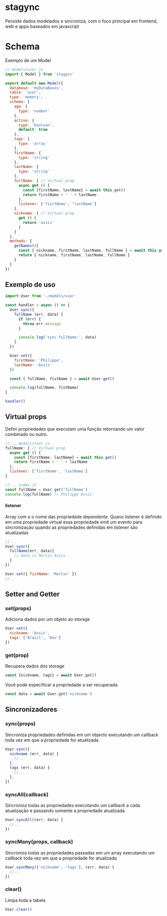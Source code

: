 # stagync
Persiste dados modelados e sincroniza, com o foco principal em frontend, web e apps baseados em javascript

# Schema
Exemplo de um Model
```javascript
// models/user.js
import { Model } from 'stagync'

export default new Model({
  database: 'myDataBases',
  table: 'user',
  type: 'memory',
  schema: {
    age: {
      type: 'number'
    },
    active: {
      type: 'boolean',
      default: true
    },
    tags: {
      type: 'array'
    },
    firstName: {
      type: 'string'
    },
    lastName: {
      type: 'string'
    },
    fullName: { // Virtual prop
      async get () {
        const {firstName, lastName} = await this.get()
        return firstName + ' ' + lastName
      },
      listener: ['fisrtName', 'lastName']
    },
    nickname: { // Virtual prop
      get () {
        return 'assis'
      }
    }
  },
  methods: {
    getNames(){
      const { nickname, firstName, lastName, fullName } = await this.get()
      return { nickname, firstName, lastName, fullName }
    }
  }
})
```

## Exemplo de uso
```javascript
import User from './models/user'

const handler = async () => {
  User.sync({
    fullName (err, data) {
      if (err) {
        throw err.message
      }

      console.log('sync fullName:', data)
    }
  })

  User.set({
    firstName: 'Philippe',
    lastName: 'Assis'
  })

  const { fullName, fistName } = await User.get()

  console.log(fullName, fistName)
}

handler()
```

## Virtual props
Defini propriedades que executam uma função retornando um valor combinado ou outro.
```javascript
//... models/user.js
fullName: { // Virtual prop
  async get () {
    const {firstName, lastName} = await this.get()
    return firstName + ' ' + lastName
  },
  listener: ['fisrtName', 'lastName']
}

//... index.js
const fullName = User.get('fullName')
console.log(fullName) // Philippe Assis
```
#### listener
Array com o o nome das propriedade dependente. Quano listener é definido em uma propriedade virtual essa propriedade emit um evento para sincronização quando as propriedades definidas em listener são atualizadas
```javascript
//...
User.sync({
  fullName(err, data){
    // data is Martin Assis
  }
})

User.set({ fistName: 'Martin' })
//..
```

## Setter and Getter
### set(props)
Adiciona dados por um objeto ao storage
```javascript
User.set({
  nickname: 'Assis',
  tags: ['Brazil', 'Dev']
})
```
### get(prop)
Recupera dados dos storage
```javascript
const {nickname, tags} = await User.get()
```
Você pode especificar a propriedade a ser recuperada
```javascript
const data = await User.get('nickname')
```

## Sincronizadores
### sync(props)
Sincroniza propriedades definidas em um objecto executando um callback toda vez em que a propriedade for atualizada
```javascript
User.sync({
  nickname (err, data) {
    //...
  },
  tags (err, data) {
    //...
  },
})
```
### syncAll(callback)
Sincroniza todas as propriedades executando um callback a cada atualização e passando somente a propriedade atualizada
```javascript
User.syncAll((err, data) {
  //...
})
```
### syncMany(props, callback)
Sincroniza todas as propriedades passadas em um array executando um callback toda vez em que a propriedade for atualizada
```javascript
User.syncMany(['nickname', 'tags'], (err, data) {
  //...
})
```

### clear()
Limpa toda a tabela
```javascript
User.clear()
```
